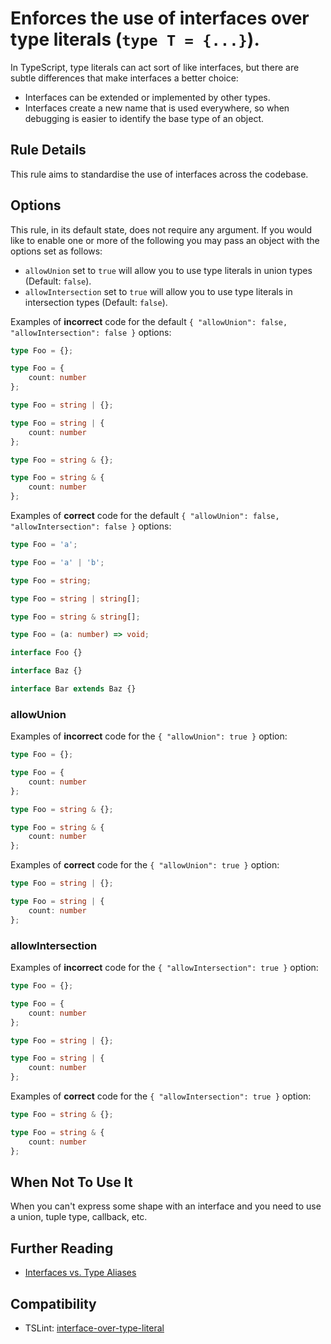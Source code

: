 # Enforces the use of interfaces over type literals (`type T = {...}`).

In TypeScript, type literals can act sort of like interfaces, but there are subtle differences that 
make interfaces a better choice:   
- Interfaces can be extended or implemented by other types.
- Interfaces create a new name that is used everywhere, so when debugging is easier to identify 
the base type of an object.

## Rule Details

This rule aims to standardise the use of interfaces across the codebase.

## Options
This rule, in its default state, does not require any argument. If you would like to enable one 
or more of the following you may pass an object with the options set as follows:
- `allowUnion` set to `true` will allow you to use type literals in union types (Default: `false`).  
- `allowIntersection` set to `true` will allow you to use type literals in intersection types (Default: `false`).  

Examples of **incorrect** code for the default `{ "allowUnion": false, "allowIntersection": false }` options:
```ts
type Foo = {};

type Foo = {
    count: number
};

type Foo = string | {};

type Foo = string | {
    count: number
};

type Foo = string & {};

type Foo = string & {
    count: number
};
```

Examples of **correct** code for the default `{ "allowUnion": false, "allowIntersection": false }` options:
```ts
type Foo = 'a';

type Foo = 'a' | 'b';

type Foo = string;

type Foo = string | string[];

type Foo = string & string[];

type Foo = (a: number) => void;

interface Foo {}

interface Baz {}

interface Bar extends Baz {}
```

### allowUnion
Examples of **incorrect** code for the `{ "allowUnion": true }` option:
```ts
type Foo = {};

type Foo = {
    count: number
};

type Foo = string & {};

type Foo = string & {
    count: number
};
```

Examples of **correct** code for the `{ "allowUnion": true }` option:
```ts
type Foo = string | {};

type Foo = string | {
    count: number
};
```

### allowIntersection
Examples of **incorrect** code for the `{ "allowIntersection": true }` option:
```ts
type Foo = {};

type Foo = {
    count: number
};

type Foo = string | {};

type Foo = string | {
    count: number
};
```

Examples of **correct** code for the `{ "allowIntersection": true }` option:
```ts
type Foo = string & {};

type Foo = string & {
    count: number
};
```

## When Not To Use It

When you can't express some shape with an interface and you need to use a union, tuple type, callback, etc.

## Further Reading

* [Interfaces vs. Type Aliases](https://www.typescriptlang.org/docs/handbook/advanced-types.html)

## Compatibility

* TSLint: [interface-over-type-literal](https://palantir.github.io/tslint/rules/interface-over-type-literal/)

